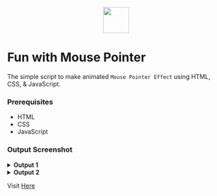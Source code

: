 <div align="center">
  <img height="60" src="https://user-images.githubusercontent.com/85709371/153715643-d0d2a5b8-3be9-41bc-9885-de1dc5808a20.png">
</div>

# Fun with Mouse Pointer
The simple script to make animated `Mouse Pointer Effect` using HTML, CSS, & JavaScript.

### Prerequisites
- HTML
- CSS
- JavaScript

### Output Screenshot
<details><summary><b>Output 1</b></summary>
  <p align="center">
    <a href="Outputs/bulb 1.png"><img src="https://user-images.githubusercontent.com/85709371/154117067-a0dbbf69-5c0a-46c2-8cd4-dc2d5a507789.png" alt="bulb 1"></a>
  </p>
</details>

<details><summary><b>Output 2</b></summary>
  <p align="center">
    <a href="Outputs/bulb 2.png"><img src="https://user-images.githubusercontent.com/85709371/154117626-e30c52d0-5969-4384-9d0d-98fae34e596a.png" alt="bulb 2"></a>
  </p>
</details>

Visit <a href="https://vikrant-v28.github.io/animated_bulb/">Here</a>
